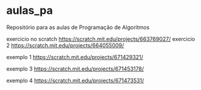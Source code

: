 # aulas_pa
Repositório para as aulas de Programação de Algoritmos


exercicio no scratch
https://scratch.mit.edu/projects/663769027/
exercicio 2
https://scratch.mit.edu/projects/664055009/

exemplo 1
https://scratch.mit.edu/projects/671429321/

exemplo 3
https://scratch.mit.edu/projects/671453178/

exemplo 4
https://scratch.mit.edu/projects/671473531/


